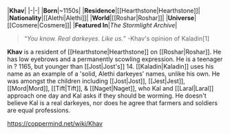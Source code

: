 |**Khav**|
|-|-|
|**Born**|~1150s|
|**Residence**|[[Hearthstone\|Hearthstone]]|
|**Nationality**|[[Alethi\|Alethi]]|
|**World**|[[Roshar\|Roshar]]|
|**Universe**|[[Cosmere\|Cosmere]]|
|**Featured In**|*The Stormlight Archive*|

>“*You know. Real darkeyes. Like us.*”
\-Khav's opinion of Kaladin[1]


**Khav** is a resident of [[Hearthstone\|Hearthstone]] on [[Roshar\|Roshar]].
He has low eyebrows and a permanently scowling expression. He is a teenager in ? 1165, but younger than [[Jost\|Jost's]] 14.
[[Kaladin\|Kaladin]] uses his name as an example of a 'solid, Alethi darkeyes' names, unlike his own.
He was amongst the children including [[Jost\|Jost]], [[Jest\|Jest]], [[Mord\|Mord]], [[Tift\|Tift]], & [[Naget\|Naget]], who Kal and [[Laral\|Laral]] approach one day and Kal asks if they should be worming. He doesn't believe Kal is a real darkeyes, nor does he agree that farmers and soldiers are equal professions.



https://coppermind.net/wiki/Khav